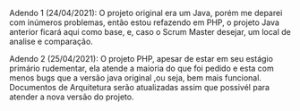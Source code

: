 Adendo 1 (24/04/2021): O projeto original era um Java, porém me deparei com inúmeros problemas, então estou refazendo em PHP, o projeto Java anterior ficará aqui como base, e, caso o Scrum Master desejar, um local de analise e comparação. 


Adendo 2 (25/04/2021): O projeto PHP, apesar de estar em seu estágio primário rudementar, ela atende a maioria do que foi pedido e esta com menos bugs que a versão java original ,ou seja, bem mais funcional. Documentos de Arquitetura serão atualizadas assim que possivél para atender a nova versão do projeto. 
